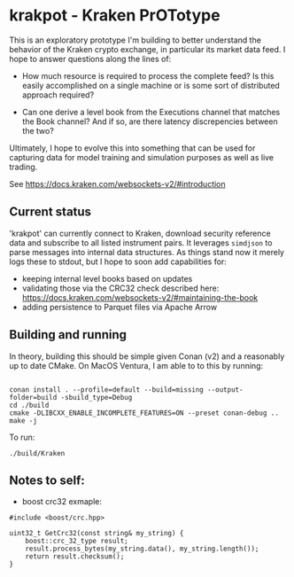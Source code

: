 # krakpot - Kraken PrOTotype

This is an exploratory prototype I'm building to better understand the
behavior of the Kraken crypto exchange, in particular its market data
feed. I hope to answer questions along the lines of:

 - How much resource is required to process the complete feed? Is this
   easily accomplished on a single machine or is some sort of
   distributed approach required?
   
 - Can one derive a level book from the Executions channel that
   matches the Book channel? And if so, are there latency
   discrepencies between the two?
   
Ultimately, I hope to evolve this into something that can be used for
capturing data for model training and simulation purposes as well as
live trading.

See https://docs.kraken.com/websockets-v2/#introduction

## Current status

'krakpot' can currently connect to Kraken, download security reference
data and subscribe to all listed instrument pairs. It leverages
`simdjson` to parse messages into internal data structures. As things
stand now it merely logs these to stdout, but I hope to soon add
capabilities for:

- keeping internal level books based on updates
- validating those via the CRC32 check described here:  https://docs.kraken.com/websockets-v2/#maintaining-the-book
- adding persistence to Parquet files via Apache Arrow

## Building and running

In theory, building this should be simple given Conan (v2) and a
reasonably up to date CMake. On MacOS Ventura, I am able to to this by running:

```

conan install . --profile=default --build=missing --output-folder=build -sbuild_type=Debug
cd ./build
cmake -DLIBCXX_ENABLE_INCOMPLETE_FEATURES=ON --preset conan-debug ..
make -j
```

To run:
```
./build/Kraken
```

## Notes to self:
- boost crc32 exmaple:
```
#include <boost/crc.hpp>

uint32_t GetCrc32(const string& my_string) {
    boost::crc_32_type result;
    result.process_bytes(my_string.data(), my_string.length());
    return result.checksum();
}
```
